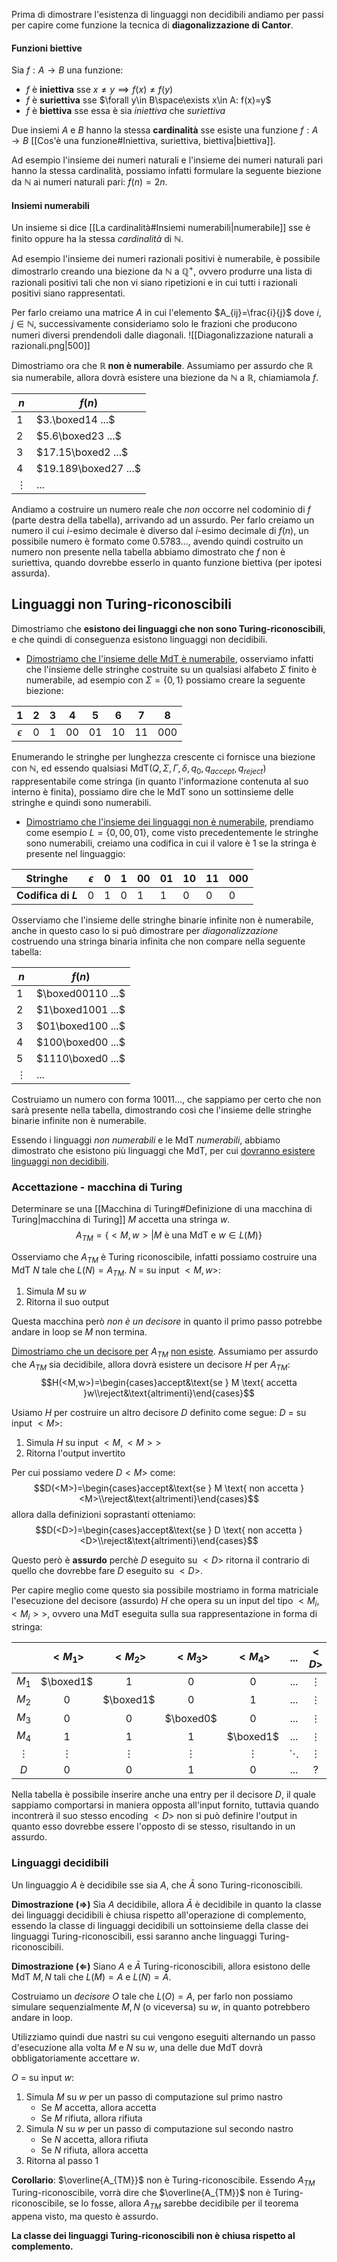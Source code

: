 Prima di dimostrare l'esistenza di linguaggi non decidibili andiamo per passi per capire come funzione la tecnica di **diagonalizzazione di Cantor**.

#### Funzioni biettive
Sia $f:A\to B$ una funzione:
- $f$ è **iniettiva** sse $x\neq y\implies f(x)\neq f(y)$
- $f$ è **suriettiva** sse $\forall y\in B\space\exists x\in A: f(x)=y$
- $f$ è **biettiva** sse essa è sia _iniettiva_ che _suriettiva_

Due insiemi $A$ e $B$ hanno la stessa **cardinalità** sse esiste una funzione $f:A\to B$ [[Cos'è una funzione#Iniettiva, suriettiva, biettiva|biettiva]].

Ad esempio l'insieme dei numeri naturali e l'insieme dei numeri naturali pari hanno la stessa cardinalità, possiamo infatti formulare la seguente biezione da $\mathbb{N}$ ai numeri naturali pari: $f(n)=2n$.

#### Insiemi numerabili
Un insieme si dice [[La cardinalità#Insiemi numerabili|numerabile]] sse è finito oppure ha la stessa _cardinalità_ di $\mathbb{N}$.

Ad esempio l'insieme dei numeri razionali positivi è numerabile, è possibile dimostrarlo creando una biezione da $\mathbb{N}$ a $\mathbb{Q}^+$, ovvero produrre una lista di razionali positivi tali che non vi siano ripetizioni e in cui tutti i razionali positivi siano rappresentati.

Per farlo creiamo una matrice $A$ in cui l'elemento $A_{ij}=\frac{i}{j}$ dove $i,j\in\mathbb{N}$, successivamente consideriamo solo le frazioni che producono numeri diversi prendendoli dalle diagonali.
![[Diagonalizzazione naturali a razionali.png|500]]

Dimostriamo ora che **$\mathbb{R}$ non è numerabile**.
Assumiamo per assurdo che $\mathbb{R}$ sia numerabile, allora dovrà esistere una biezione da $\mathbb{N}$ a $\mathbb{R}$, chiamiamola $f$.

| $n$      | $f(n)$               |
| -------- | -------------------- |
| $1$      | $3.\boxed14 ...$     |
| $2$      | $5.6\boxed23 ...$    |
| $3$      | $17.15\boxed2 ...$   |
| $4$      | $19.189\boxed27 ...$ |
| $\vdots$ | $...$                |

Andiamo a costruire un numero reale che _non_ occorre nel codominio di $f$ (parte destra della tabella), arrivando ad un assurdo.
Per farlo creiamo un numero il cui $i$-esimo decimale è diverso dal $i$-esimo decimale di $f(n)$, un possibile numero è formato come $0.5783 ...$, avendo quindi costruito un numero non presente nella tabella abbiamo dimostrato che $f$ non è suriettiva, quando dovrebbe esserlo in quanto funzione biettiva (per ipotesi assurda).

## Linguaggi non Turing-riconoscibili
Dimostriamo che **esistono dei linguaggi che non sono Turing-riconoscibili**, e che quindi di conseguenza esistono linguaggi non decidibili.

- <u>Dimostriamo che l'insieme delle MdT è numerabile</u>, osserviamo infatti che l'insieme delle stringhe costruite su un qualsiasi alfabeto $\Sigma$ finito è numerabile, ad esempio con $\Sigma=\{0,1\}$ possiamo creare la seguente biezione:

|    $1$     | $2$ | $3$ | $4$  | $5$  | $6$  | $7$  |  $8$  |
| :--------: | :-: | :-: | :--: | :--: | :--: | :--: | :---: |
| $\epsilon$ | $0$ | $1$ | $00$ | $01$ | $10$ | $11$ | $000$ |

Enumerando le stringhe per lunghezza crescente ci fornisce una biezione con $\mathbb{N}$, ed essendo qualsiasi MdT($Q,\Sigma,\Gamma,\delta,q_0,q_{accept},q_{reject}$) rappresentabile come stringa (in quanto l'informazione contenuta al suo interno è finita), possiamo dire che le MdT sono un sottinsieme delle stringhe e quindi sono numerabili.

- <u>Dimostriamo che l'insieme dei linguaggi non è numerabile</u>, prendiamo come esempio $L=\{0,00,01\}$, come visto precedentemente le stringhe sono numerabili, creiamo una codifica in cui il valore è $1$ se la stringa è presente nel linguaggio:


| Stringhe            | $\epsilon$ | $0$ | $1$ | $00$ | $01$ | $10$ | $11$ | $000$ |
| ------------------- | ---------- | --- | --- | ---- | ---- | ---- | ---- | ----- |
| **Codifica di $L$** | $0$        | $1$ | $0$ | $1$  | $1$  | $0$  | $0$  | $0$   |

Osserviamo che l'insieme delle stringhe binarie infinite non è numerabile, anche in questo caso lo si può dimostrare per _diagonalizzazione_ costruendo una stringa binaria infinita che non compare nella seguente tabella:

| $n$      | $f(n)$            |
| -------- | ----------------- |
| $1$      | $\boxed00110 ...$ |
| $2$      | $1\boxed1001 ...$ |
| $3$      | $01\boxed100 ...$ |
| $4$      | $100\boxed00 ...$ |
| $5$      | $1110\boxed0 ...$ |
| $\vdots$ | $...$             |

Costruiamo un numero con forma $10011 ...$, che sappiamo per certo che non sarà presente nella tabella, dimostrando così che l'insieme delle stringhe binarie infinite non è numerabile.

Essendo i linguaggi _non numerabili_ e le MdT _numerabili_, abbiamo dimostrato che esistono più linguaggi che MdT, per cui <u>dovranno esistere linguaggi non decidibili</u>.

### Accettazione - macchina di Turing
Determinare se una [[Macchina di Turing#Definizione di una macchina di Turing|macchina di Turing]] $M$ accetta una stringa $w$.
$$A_{TM}=\{<M,w>|M\text{ è una MdT e }w\in L(M)\}$$

Osserviamo che $A_{TM}$ è Turing riconoscibile, infatti possiamo costruire una MdT $N$ tale che $L(N)=A_{TM}$.
$N$ = su input $<M,w>$:
1. Simula $M$ su $w$
2. Ritorna il suo output

Questa macchina però _non è un decisore_ in quanto il primo passo potrebbe andare in loop se $M$ non termina.

<u>Dimostriamo che un decisore per</u> $A_{TM}$ <u>non esiste</u>.
Assumiamo per assurdo che $A_{TM}$ sia decidibile, allora dovrà esistere un decisore $H$ per $A_{TM}$:
$$H(<M,w>)=\begin{cases}accept&\text{se } M \text{ accetta }w\\reject&\text{altrimenti}\end{cases}$$

Usiamo $H$ per costruire un altro decisore $D$ definito come segue:
$D$ = su input $<M>$:
1. Simula $H$ su input $<M,<M>>$
2. Ritorna l'output invertito

Per cui possiamo vedere $D<M>$ come:
$$D(<M>)=\begin{cases}accept&\text{se } M \text{ non accetta }<M>\\reject&\text{altrimenti}\end{cases}$$
allora dalla definizioni soprastanti otteniamo:
$$D(<D>)=\begin{cases}accept&\text{se } D \text{ non accetta }<D>\\reject&\text{altrimenti}\end{cases}$$

Questo però è **assurdo** perchè $D$ eseguito su $<D>$ ritorna il contrario di quello che dovrebbe fare $D$ eseguito su $<D>$.

Per capire meglio come questo sia possibile mostriamo in forma matriciale l'esecuzione del decisore (assurdo) $H$ che opera su un input del tipo $<M_i, <M_i>>$, ovvero una MdT eseguita sulla sua rappresentazione in forma di stringa:

|          |  $<M_1>$  |  $<M_2>$  |  $<M_3>$  |  $<M_4>$  |  $...$   |  $<D>$   |
| :------: | :-------: | :-------: | :-------: | :-------: | :------: | :------: |
|  $M_1$   | $\boxed1$ |    $1$    |    $0$    |    $0$    |  $...$   | $\vdots$ |
|  $M_2$   |    $0$    | $\boxed1$ |    $0$    |    $1$    |  $...$   | $\vdots$ |
|  $M_3$   |    $0$    |    $0$    | $\boxed0$ |    $0$    |  $...$   | $\vdots$ |
|  $M_4$   |    $1$    |    $1$    |    $1$    | $\boxed1$ |  $...$   | $\vdots$ |
| $\vdots$ | $\vdots$  | $\vdots$  | $\vdots$  | $\vdots$  | $\ddots$ | $\vdots$ |
|   $D$    |    $0$    |    $0$    |    $1$    |    $0$    |  $...$   |   $?$    |

Nella tabella è possibile inserire anche una entry per il decisore $D$, il quale sappiamo comportarsi in maniera opposta all'input fornito, tuttavia quando incontrerà il suo stesso encoding $<D>$ non si può definire l'output in quanto esso dovrebbe essere l'opposto di se stesso, risultando in un assurdo.

### Linguaggi decidibili
Un linguaggio $A$ è decidibile sse sia $A$, che $\bar A$ sono Turing-riconoscibili.

**Dimostrazione ($\Rightarrow$)**
Sia $A$ decidibile, allora $\bar A$ è decidibile in quanto la classe dei linguaggi decidibili è chiusa rispetto all'operazione di complemento, essendo la classe di linguaggi decidibili un sottoinsieme della classe dei linguaggi Turing-riconoscibili, essi saranno anche linguaggi Turing-riconoscibili.

**Dimostrazione ($\Leftarrow$)**
Siano $A$ e $\bar A$ Turing-riconoscibili, allora esistono delle MdT $M,N$ tali che $L(M)=A$ e $L(N)=\bar A$.

Costruiamo un _decisore_ $O$ tale che $L(O)=A$, per farlo non possiamo simulare sequenzialmente $M,N$ (o viceversa) su $w$, in quanto potrebbero andare in loop.

Utilizziamo quindi due nastri su cui vengono eseguiti alternando un passo d'esecuzione alla volta $M$ e $N$ su $w$, una delle due MdT dovrà obbligatoriamente accettare $w$.

$O$ = su input $w$:
1. Simula $M$ su $w$ per un passo di computazione sul primo nastro
	- Se $M$ accetta, allora accetta
	- Se $M$ rifiuta, allora rifiuta
2. Simula $N$ su $w$ per un passo di computazione sul secondo nastro
	- Se $N$ accetta, allora rifiuta
	- Se $N$ rifiuta, allora accetta
3. Ritorna al passo $1$

**Corollario**: $\overline{A_{TM}}$ non è Turing-riconoscibile.
Essendo $A_{TM}$ Turing-riconoscibile, vorrà dire che $\overline{A_{TM}}$ non è Turing-riconoscibile, se lo fosse, allora $A_{TM}$ sarebbe decidibile per il teorema appena visto, ma questo è assurdo.

**La classe dei linguaggi Turing-riconoscibili non è chiusa rispetto al complemento.**
